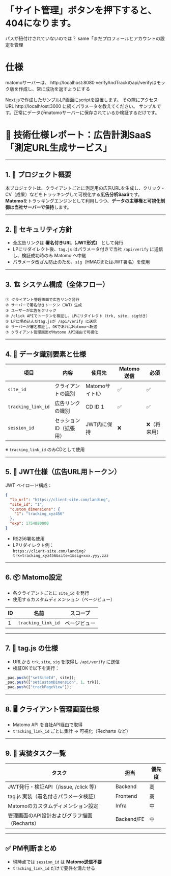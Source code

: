 # 「サイト管理」ボタンを押下すると、404になります。
パスが紐付けされていないのでは？
same「まだプロフィールとアカウントの設定を管理



# 仕様
matomoサーバーは、 http://localhost:8080
verifyAndTrackのapi/verifyはモック版を作成し、常に成功を返すようにする

Next.jsで作成したサンプルLP画面にscriptを設置します。
その際にアクセスURL http://localh/ost:3000 に続くパラメータを教えてください。
サンプルです。正常にデータがmatomoサーバーに保存されているか検証するだけです。



# 📘 技術仕様レポート：広告計測SaaS「測定URL生成サービス」

---

## 1. 🎯 プロジェクト概要

本プロジェクトは、クライアントごとに測定用の広告URLを生成し、クリック・CV（成果）などをトラッキングして可視化する**広告分析SaaS**です。  
**Matomo**をトラッキングエンジンとして利用しつつ、**データの主導権と可視化制御は当社サーバーで保持**します。

---

## 2. 🔐 セキュリティ方針

- 全広告リンクは **署名付きURL（JWT形式）** として発行
- LPにリダイレクト後、`tag.js` はパラメータ付きで当社 `/api/verify` に送信し、検証成功時のみ Matomo へ中継
- パラメータ改ざん防止のため、`sig`（HMACまたはJWT署名）を使用

---

## 3. 🏗️ システム構成（全体フロー）

```
① クライアント管理画面で広告リンク発行  
② サーバーで署名付きトークン（JWT）生成  
③ ユーザーが広告をクリック  
④ /click APIでトークンを検証し、LPにリダイレクト（trk, site, sig付き）  
⑤ LPに埋め込んだtag.jsが /api/verify に送信  
⑥ サーバーが署名検証し、OKであればMatomoへ転送  
⑦ クライアント管理画面がMatomo API経由で可視化
```

---

## 4. 🧩 データ識別要素と仕様

| 項目              | 内容                  | 使用先         | Matomo送信 | 必須        |
|-------------------|-----------------------|----------------|-------------|-------------|
| `site_id`         | クライアントの識別    | MatomoサイトID | ✅          | ✅          |
| `tracking_link_id`| 広告リンクの識別      | CD ID 1        | ✅          | ✅          |
| `session_id`      | セッションID（拡張用）| JWT内に保持    | ❌          | ❌（将来用） |

※ `tracking_link_id` のみCDとして使用

---

## 5. 🔑 JWT仕様（広告URL用トークン）

JWT ペイロード構成：

```json
{
  "lp_url": "https://client-site.com/landing",
  "site_id": "1",
  "custom_dimensions": {
    "1": "tracking_xyz456"
  },
  "exp": 1754880000
}
```

- RS256署名使用
- LPリダイレクト例：  
  `https://client-site.com/landing?trk=tracking_xyz456&site=1&sig=xxx.yyy.zzz`

---

## 6. 📦 Matomo設定

- 各クライアントごとに `site_id` を発行
- 使用するカスタムディメンション（ページビュー）

| ID | 名前               | スコープ     |
|----|--------------------|--------------|
| 1  | `tracking_link_id` | ページビュー |

---

## 7. 🧠 tag.js の仕様

- URLから `trk`, `site`, `sig` を取得し `/api/verify` に送信
- 検証OKで以下を実行：

```js
_paq.push(["setSiteId", site]);
_paq.push(["setCustomDimension", 1, trk]);
_paq.push(["trackPageView"]);
```

---

## 8. 🖥 クライアント管理画面仕様

- Matomo API を自社API経由で取得
- `tracking_link_id` ごとに集計 → 可視化（Recharts など）

---

## 9. 🔧 実装タスク一覧

| タスク                                         | 担当         | 優先度 |
|----------------------------------------------|--------------|--------|
| JWT発行・検証API（/issue, /click 等）        | Backend      | 高     |
| tag.js 実装（署名付きパラメータ検証）        | Frontend     | 高     |
| Matomoのカスタムディメンション設定           | Infra        | 中     |
| 管理画面のAPI設計およびグラフ描画（Recharts）| Backend/FE   | 中     |

---

## ✅ PM判断まとめ

- 現時点では `session_id` は **Matomo送信不要**
- `tracking_link_id` だけで要件を満たせる





